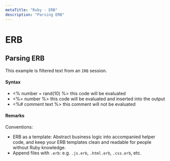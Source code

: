 ```yaml
---
metaTitle: "Ruby - ERB"
description: "Parsing ERB"
---
```


# ERB




## Parsing ERB


This example is filtered text from an `IRB` session.



#### Syntax


- <% number = rand(10) %> this code will be evaluated
- <%= number %> this code will be evaluated and inserted into the output
- <%# comment text %> this comment will not be evaluated



#### Remarks


Conventions:

- ERB as a template: Abstract business logic into accompanied helper code, and keep your ERB templates clean and readable for people without Ruby knowledge.
- Append files with `.erb`: e.g. `.js.erb`, `.html.erb`, `.css.erb`, etc.

